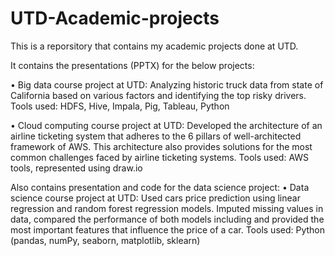 # UTD-Academic-projects

This is a reporsitory that contains my academic projects done at UTD.

It contains the presentations (PPTX) for the below projects:

•	Big data course project at UTD: Analyzing historic truck data from state of California based on various factors and identifying the top risky drivers. Tools used: HDFS, Hive, Impala, Pig, Tableau, Python

•	Cloud computing course project at UTD: Developed the architecture of an airline ticketing system that adheres to the 6 pillars of well-architected framework of AWS. This architecture also provides solutions for the most common challenges faced by airline ticketing systems. Tools used: AWS tools, represented using draw.io 

Also contains presentation and code for the data science project:
•	Data science course project at UTD: Used cars price prediction using linear regression and random forest regression models. 
Imputed missing values in data, compared the performance of both models including and provided the most important features that influence the price of a car. Tools used: Python (pandas, numPy, seaborn, matplotlib, sklearn)
